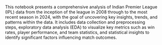 This notebook presents a comprehensive analysis of Indian Premier League (IPL) data from the inception of the league in 2008 through to the most recent season in 2024, with the goal of uncovering key insights, trends, and patterns within the data. It includes data collection and preprocessing steps, exploratory data analysis (EDA) to visualize key metrics such as win rates, player performance, and team statistics, and statistical insights to identify significant factors influencing match outcomes.
